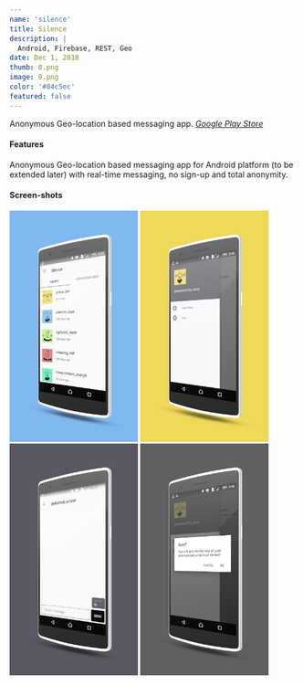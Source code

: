 ```yaml
---
name: 'silence'
title: Silence
description: |
  Android, Firebase, REST, Geo
date: Dec 1, 2018
thumb: 0.png
image: 0.png
color: '#84c5ec'
featured: false
---
```


Anonymous Geo-location based messaging app. 
*[Google Play Store](https://play.google.com/store/apps/details?id=com.ilusons.silence)*

#### Features

Anonymous Geo-location based messaging app for Android platform (to be extended later) with real-time messaging, no sign-up and total anonymity. 

#### Screen-shots

[<img src="0.png" width="225">](0.png)
[<img src="1.png" width="225">](1.png)
[<img src="2.png" width="225">](2.png)
[<img src="3.png" width="225">](3.png)